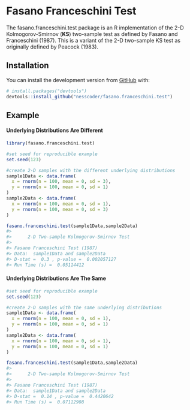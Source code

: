 
<!-- README.md is generated from README.Rmd. Please edit that file -->

# Fasano Franceschini Test

<!-- badges: start -->
<!-- badges: end -->

The fasano.franceschini.test package is an R implementation of the 2-D
Kolmogorov-Smirnov (**KS**) two-sample test as defined by Fasano and
Franceschini (1987). This is a variant of the 2-D two-sample KS test as
originally defined by Peacock (1983).

## Installation

<!-- You can install the released version of fasano.franceschini.test from
[CRAN](https://CRAN.R-project.org) with: -->

<!--``` r
install.packages("fasano.franceschini.test")
```-->

You can install the development version from [GitHub](https://github.com/) with:

``` r
# install.packages("devtools")
devtools::install_github("nesscoder/fasano.franceschini.test")
```

## Example

#### Underlying Distributions Are Different

``` r
library(fasano.franceschini.test)

#set seed for reproducible example
set.seed(123)

#create 2-D samples with the different underlying distributions
sample1Data <- data.frame(
  x = rnorm(n = 100, mean = 0, sd = 3),
  y = rnorm(n = 100, mean = 0, sd = 1)
)
sample2Data <- data.frame(
  x = rnorm(n = 100, mean = 0, sd = 1),
  y = rnorm(n = 100, mean = 0, sd = 3)
)

fasano.franceschini.test(sample1Data,sample2Data)
#> 
#>      2-D Two-sample Kolmogorov-Smirnov Test
#> 
#> Fasano Franceschini Test (1987)
#> Data:  sample1Data and sample2Data 
#> D-stat =  0.3 , p-value =  0.002057127 
#> Run Time (s) =  0.05114412
```

#### Underlying Distributions Are The Same

``` r
#set seed for reproducible example
set.seed(123)

#create 2-D samples with the same underlying distributions
sample1Data <- data.frame(
  x = rnorm(n = 100, mean = 0, sd = 1),
  y = rnorm(n = 100, mean = 0, sd = 1)
)
sample2Data <- data.frame(
  x = rnorm(n = 100, mean = 0, sd = 1),
  y = rnorm(n = 100, mean = 0, sd = 1)
)

fasano.franceschini.test(sample1Data,sample2Data)
#> 
#>      2-D Two-sample Kolmogorov-Smirnov Test
#> 
#> Fasano Franceschini Test (1987)
#> Data:  sample1Data and sample2Data 
#> D-stat =  0.14 , p-value =  0.4420642 
#> Run Time (s) =  0.07112908
```
